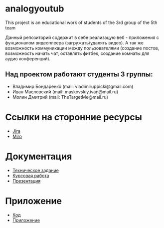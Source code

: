 # analogyoutub
This project is an educational work of students of the 3rd group of the 5th team

Данный репозиторий содержит в себе реализацую веб - приложения с фунционалом видеоплеера (загружать/удалять видео). А так же возможность коммуникации между пользователями (создание постов, возможность начать чат, оставлять фитбек, создание комнаты для аудио конференций).

## Над проектом работают студенты 3 группы:
<ul>
  <li>Владимир Бондаренко (mail: vladimiruppicki@gmail.com)</li>
  <li>Иван Масловский (mail: maskovskiy.ivan@mail.ru)</li>
  <li>Молин Дмитрий (mail: TheTargetMe@mail.ru)</li>
</ul>  

# Ссылки на сторонние ресурсы

<ul>
  <li><a href="https://analogyoutub.atlassian.net/jira/software/projects/G3T5/boards/1">Jira</a></li>
  <li><a href="https://miro.com/app/board/uXjVOG0hSuU=/?invite_link_id=328000958046">Miro</a></li>
</ul>  

# Документация

<ul>
  <li>
<a href="https://github.com/Group3Team5/analogyoutub/blob/main/%D0%A2%D0%B5%D1%85%D0%BD%D0%B8%D1%87%D0%B5%D1%81%D0%BA%D0%BE%D0%B5%20%D0%97%D0%B0%D0%B4%D0%B0%D0%BD%D0%B8%D0%B5.pdf">Техническое задание</a>
  </li>
  
  <li>
<a href="https://github.com/Group3Team5/analogyoutub/blob/main/%D0%BA%D1%83%D1%80%D1%81%D0%BE%D0%B2%D0%B0%D1%8F%20%D1%80%D0%B0%D0%B1%D0%BE%D1%82%D0%B0.pdf">Курсовая работа</a>
  </li>
  
  <li>
<a href="https://github.com/Group3Team5/analogyoutub/blob/main/%D0%BF%D1%80%D0%B5%D0%B7%D0%B5%D0%BD%D1%82%D0%B0%D1%86%D0%B8%D1%8F.pptx">Презентация</a>
  </li>
  

  </ul>
  
  
  # Приложение
  
  
  
  
  
  <ul>
  <li>
<a href="https://github.com/Group3Team5/analogyoutub/tree/master">Код</a>
  </li>
  
  <li>
<a href="https://analogyuotube.herokuapp.com/">Приложение</a>
  </li>
  

  </ul>
  
